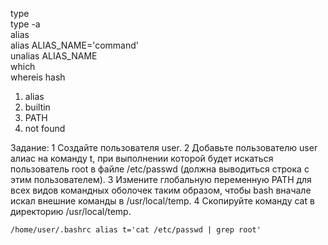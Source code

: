 type  
type -a  
alias  
alias ALIAS_NAME='command'  
unalias ALIAS_NAME  
which  
whereis 
hash  


1. alias  
2. builtin  
3. PATH  
4. not found  

Задание:
1	Создайте пользователя user.
2	Добавьте пользователю user алиас на команду t, при выполнении которой будет искаться пользователь root в файле /etc/passwd (должна выводиться строка с этим пользователем).
3	Измените глобальную переменную PATH для всех видов командных оболочек таким образом, чтобы bash вначале искал внешние команды в /usr/local/temp.
4	Скопируйте команду cat в директорию /usr/local/temp.

`/home/user/.bashrc alias t='cat /etc/passwd | grep root'`
